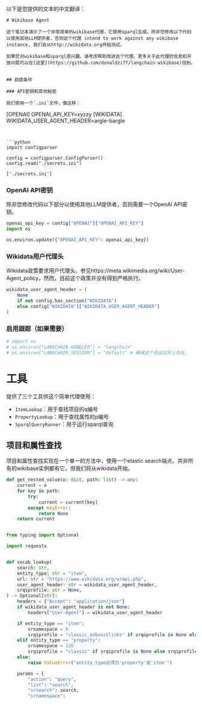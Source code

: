 以下是您提供的文本的中文翻译：

```
# Wikibase Agent

这个笔记本演示了一个非常简单的wikibase代理，它使用sparql生成。除非您修改以下代码以使用其他LLM提供者，否则这个代理 intend to work against any wikibase instance, 我们会从http://wikidata.org开始测试。

如果您对wikibase和sparql感兴趣，请考虑帮助改进这个代理。更多关于此代理的信息和开放问题可以在[这里](https://github.com/donaldziff/langchain-wikibase)找到。


## 前提条件

### API密钥和其他秘密

我们使用一个`.ini`文件，像这样：
```
[OPENAI]
OPENAI_API_KEY=xyzzy
[WIKIDATA]
WIKIDATA_USER_AGENT_HEADER=argle-bargle
```


```python
import configparser

config = configparser.ConfigParser()
config.read("./secrets.ini")
```


    ['./secrets.ini']



### OpenAI API密钥

除非您修改代码以下部分以使用其他LLM提供者，否则需要一个OpenAI API密钥。


```python
openai_api_key = config["OPENAI"]["OPENAI_API_KEY"]
import os

os.environ.update({"OPENAI_API_KEY": openai_api_key})
```

### Wikidata用户代理头

Wikidata政策要求用户代理头。参见https://meta.wikimedia.org/wiki/User-Agent_policy。然而，目前这个政策并没有得到严格执行。


```python
wikidata_user_agent_header = (
    None
    if not config.has_section("WIKIDATA")
    else config["WIKIDATA"]["WIKIDATA_USER_AGENT_HEADER"]
)
```

### 启用跟踪（如果需要）


```python
# import os
# os.environ["LANGCHAIN_HANDLER"] = "langchain"
# os.environ["LANGCHAIN_SESSION"] = "default" # 确保这个会话实际上存在。
```

# 工具

提供了三个工具供这个简单代理使用：
* `ItemLookup`：用于查找项目的q编号
* `PropertyLookup`：用于查找属性的p编号
* `SparqlQueryRunner`：用于运行sparql查询

## 项目和属性查找

项目和属性查找实现在一个单一的方法中，使用一个elastic search端点。并非所有的wikibase实例都有它，但我们将从wikidata开始。


```python
def get_nested_value(o: dict, path: list) -> any:
    current = o
    for key in path:
        try:
            current = current[key]
        except KeyError:
            return None
    return current


from typing import Optional

import requests


def vocab_lookup(
    search: str,
    entity_type: str = "item",
    url: str = "https://www.wikidata.org/w/api.php",
    user_agent_header: str = wikidata_user_agent_header,
    srqiprofile: str = None,
) -> Optional[str]:
    headers = {"Accept": "application/json"}
    if wikidata_user_agent_header is not None:
        headers["User-Agent"] = wikidata_user_agent_header

    if entity_type == "item":
        srnamespace = 0
        srqiprofile = "classic_noboostlinks" if srqiprofile is None else srqiprofile
    elif entity_type == "property":
        srnamespace = 120
        srqiprofile = "classic" if srqiprofile is None else srqiprofile
    else:
        raise ValueError("entity_type必须为'property'或'item'")

    params = {
        "action": "query",
        "list": "search",
        "srsearch": search,
        "srnamespace":